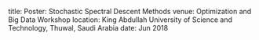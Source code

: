 title: Poster: Stochastic Spectral Descent Methods
venue: Optimization and Big Data Workshop
location: King Abdullah University of Science and Technology, Thuwal, Saudi Arabia
date: Jun 2018